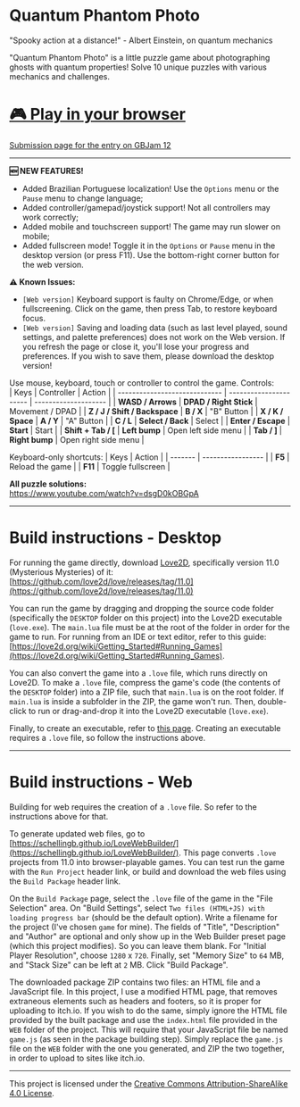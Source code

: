# Quantum Phantom Photo
"Spooky action at a distance!" - Albert Einstein, on quantum mechanics

"Quantum Phantom Photo" is a little puzzle game about photographing ghosts with quantum properties! Solve 10 unique puzzles with various mechanics and challenges.  
# [🎮 Play in your browser](https://hugobdesigner.itch.io/quantum-phantom-photo)
[Submission page for the entry on GBJam 12](https://itch.io/jam/gbjam-12/rate/2986227)

<hr>

**🆕 NEW FEATURES!**
- Added Brazilian Portuguese localization! Use the `Options` menu or the `Pause` menu to change language;
- Added controller/gamepad/joystick support! Not all controllers may work correctly;
- Added mobile and touchscreen support! The game may run slower on mobile;
- Added fullscreen mode! Toggle it in the `Options` or `Pause` menu in the desktop version (or press F11). Use the bottom-right corner button for the web version.

**⚠ Known Issues:**  
- `[Web version]` Keyboard support is faulty on Chrome/Edge, or when fullscreening. Click on the game, then press Tab, to restore keyboard focus.
- `[Web version]` Saving and loading data (such as last level played, sound settings, and palette preferences) does not work on the Web version. If you refresh the page or close it, you'll lose your progress and preferences. If you wish to save them, please download the desktop version!

Use mouse, keyboard, touch or controller to control the game. Controls:  
| Keys                          | Controller             | Action               |
| ----------------------------- | ---------------------- | -------------------- |
| **WASD / Arrows**             | **DPAD / Right Stick** | Movement / DPAD      |
| **Z / J / Shift / Backspace** | **B / X**              | "B" Button           |
| **X / K / Space**             | **A / Y**              | "A" Button           |
| **C / L**                     | **Select / Back**      | Select               |
| **Enter / Escape**            | **Start**              | Start                |
| **Shift + Tab / [**           | **Left bump**          | Open left side menu  |
| **Tab / ]**                   | **Right bump**         | Open right side menu |

Keyboard-only shortcuts:
| Keys    | Action            |
| ------- | ----------------- |
| **F5**  | Reload the game   |
| **F11** | Toggle fullscreen |


**All puzzle solutions:**  
https://www.youtube.com/watch?v=dsgD0kOBGpA

<hr>

# Build instructions - Desktop

For running the game directly, download [Love2D](https://love2d.org/), specifically version 11.0 (Mysterious Mysteries) of it:  
[https://github.com/love2d/love/releases/tag/11.0](https://github.com/love2d/love/releases/tag/11.0)

You can run the game by dragging and dropping the source code folder (specifically the `DESKTOP` folder on this project) into the Love2D executable (`love.exe`). The `main.lua` file must be at the root of the folder in order for the game to run. For running from an IDE or text editor, refer to this guide: [https://love2d.org/wiki/Getting_Started#Running_Games](https://love2d.org/wiki/Getting_Started#Running_Games).

You can also convert the game into a `.love` file, which runs directly on Love2D. To make a `.love` file, compress the game's code (the contents of the `DESKTOP` folder) into a ZIP file, such that `main.lua` is on the root folder. If `main.lua` is inside a subfolder in the ZIP, the game won't run. Then, double-click to run or drag-and-drop it into the Love2D executable (`love.exe`).

Finally, to create an executable, refer to [this page](https://love2d.org/wiki/Game_Distribution). Creating an executable requires a `.love` file, so follow the instructions above.

<hr>

# Build instructions - Web

Building for web requires the creation of a `.love` file. So refer to the instructions above for that.

To generate updated web files, go to [https://schellingb.github.io/LoveWebBuilder/](https://schellingb.github.io/LoveWebBuilder/). This page converts `.love` projects from 11.0 into browser-playable games. You can test run the game with the `Run Project` header link, or build and download the web files using the `Build Package` header link.

On the `Build Package` page, select the `.love` file of the game in the "File Selection" area. On "Build Settings", select `Two files (HTML+JS) with loading progress bar` (should be the default option). Write a filename for the project (I've chosen `game` for mine). The fields of "Title", "Description" and "Author" are optional and only show up in the Web Builder preset page (which this project modifies). So you can leave them blank. For "Initial Player Resolution", choose `1280` x `720`. Finally, set "Memory Size" to `64` MB, and "Stack Size" can be left at `2` MB. Click "Build Package".

The downloaded package ZIP contains two files: an HTML file and a JavaScript file. In this project, I use a modified HTML page, that removes extraneous elements such as headers and footers, so it is proper for uploading to itch.io. If you wish to do the same, simply ignore the HTML file provided by the built package and use the `index.html` file provided in the `WEB` folder of the project. This will require that your JavaScript file be named `game.js` (as seen in the package building step). Simply replace the `game.js` file on the `WEB` folder with the one you generated, and ZIP the two together, in order to upload to sites like itch.io.

<hr>

This project is licensed under the [Creative Commons Attribution-ShareAlike 4.0 License](https://creativecommons.org/licenses/by-sa/4.0/).
